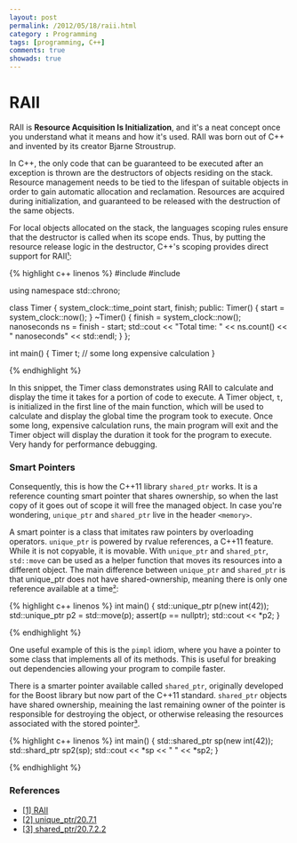```yaml
---
layout: post
permalink: /2012/05/18/raii.html
category : Programming
tags: [programming, C++]
comments: true
showads: true
---
```


# RAII

RAII is __Resource Acquisition Is Initialization__, and it's a neat concept once you 
understand what it means and how it's used. RAII was born out of C++ and invented 
by its creator Bjarne Stroustrup.

In C++, the only code that can be guaranteed to be executed after an exception is 
thrown are the destructors of objects residing on the stack. Resource management 
needs to be tied to the lifespan of suitable objects in order to gain automatic 
allocation and reclamation. Resources are acquired during initialization, and 
guaranteed to be released with the destruction of the same objects.

For local objects allocated on the stack, the languages scoping rules ensure that 
the destructor is called when its scope ends. Thus, by putting the resource release 
logic in the destructor, C++'s scoping provides direct support for 
RAII[¹](http://en.wikipedia.org/wiki/Resource_Acquisition_Is_Initialization):

{% highlight c++ linenos %}
#include <iostream>
#include <chrono>

using namespace std::chrono;

class Timer {
    system_clock::time_point start, finish;
    public:
    Timer() {
        start = system_clock::now();
    }
    ~Timer() {
        finish = system_clock::now();
        nanoseconds ns = finish - start;
        std::cout << "Total time: "
            << ns.count() << " nanoseconds" << std::endl;
    }
};

int main() {
    Timer t;
    // some long expensive calculation
}

{% endhighlight %}

In this snippet, the Timer class demonstrates using RAII to calculate and display
the time it takes for a portion of code to execute. A Timer object, `t`, is 
initialized in the first line of the main function, which will be used 
to calculate and display the global time the program took to execute. Once some
long, expensive calculation runs, the main program will exit and the Timer object
will display the duration it took for the program to execute. Very handy for performance
debugging.

### Smart Pointers

Consequently, this is how the C++11 library `shared_ptr` works. It is a reference
counting smart pointer that shares ownership, so when the last copy of it goes out
of scope it will free the managed object. In case you're wondering, `unique_ptr` and 
`shared_ptr` live in the header `<memory>`.
  
A smart pointer is a class that imitates raw pointers by overloading operators.
`unique_ptr` is powered by rvalue references, a C++11 feature. While it is not copyable,
it is movable. With `unique_ptr` and `shared_ptr`, `std::move` can be used as a 
helper function that moves its resources into a different object. The main difference
between `unique_ptr` and `shared_ptr` is that unique_ptr does not have shared-ownership,
meaning there is only one reference available at a time[²](http://www.open-std.org/jtc1/sc22/wg21/docs/papers/2011/n3242.pdf):

{% highlight c++ linenos %}
int main() {
    std::unique_ptr<int> p(new int(42));
    std::unique_ptr<int> p2 = std::move(p);
    assert(p == nullptr);
    std::cout << *p2;
}

{% endhighlight %}

One useful example of this is the `pimpl` idiom, where you have a pointer
to some class that implements all of its methods. This is useful for breaking 
out dependencies allowing your program to compile faster.

There is a smarter pointer available called `shared_ptr`, originally developed
for the Boost library but now part of the C++11 standard. `shared_ptr` objects 
have shared ownership, meaining the last remaining owner of the pointer is responsible 
for destroying the object, or otherwise releasing the resources associated with 
the stored pointer[³](http://www.open-std.org/jtc1/sc22/wg21/docs/papers/2011/n3242.pdf).

{% highlight c++ linenos %}
int main() {
  std::shared_ptr<int> sp(new int(42));
  std::shard_ptr<int> sp2(sp);
  std::cout << *sp << " " << *sp2;
}

{% endhighlight %}

### References

* [[1] RAII](http://en.wikipedia.org/wiki/Resource_Acquisition_Is_Initialization)
* [[2] unique_ptr/20.7.1](http://www.open-std.org/jtc1/sc22/wg21/docs/papers/2011/n3242.pdf)
* [[3] shared_ptr/20.7.2.2](http://www.open-std.org/jtc1/sc22/wg21/docs/papers/2011/n3242.pdf)